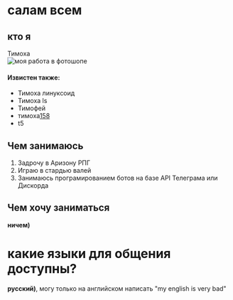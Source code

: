 # салам всем
## кто я
Тимоха  
![моя работа в фотошопе](https://cdn.discordapp.com/avatars/794585041485168670/1c1864b61930e55d543a81e5333c0c69?size=1024)
#### Извистен также:
- Тимоха линуксоид
- Тимоха ls
- Тимофей
- тимоха[158](https://www.consultant.ru/document/cons_doc_LAW_10699/57b5c7b83fcd2cf40cabe2042f2d8f04ed6875ad/ "я не уголовник")
- t5
## Чем занимаюсь
1. Задрочу в Аризону РПГ
2. Играю в стардью валей
3. Занимаюсь програмированием ботов на базе API Телеграма или Дискорда
## Чем хочу заниматься
**ничем)**
# какие языки для общения доступны?
**русский)**, могу только на английском написать "my english is very bad"
